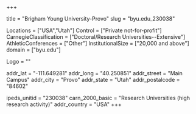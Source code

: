 
+++

title = "Brigham Young University-Provo"
slug = "byu.edu_230038"

Locations = ["USA","Utah"]
Control = ["Private not-for-profit"]
CarnegieClassification = ["Doctoral/Research Universities--Extensive"]
AthleticConferences = ["Other"]
InstitutionalSize = ["20,000 and above"]
domain = ["byu.edu"]

Logo = ""

addr_lat = "-111.649281"
addr_long = "40.250851"
addr_street = "Main Campus"
addr_city = "Provo"
addr_state = "Utah"
addr_postalcode = "84602"

ipeds_unitid = "230038"
carn_2000_basic = "Research Universities (high research activity)"
addr_country = "USA"
+++
    
